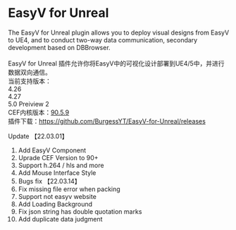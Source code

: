 # EasyV for Unreal
> 
The EasyV for Unreal plugin allows you to deploy visual designs from EasyV to UE4, and to conduct two-way data communication, secondary development based on DBBrowser.  <br><br>
EasyV for Unreal 插件允许你将EasyV中的可视化设计部署到UE4/5中，并进行数据双向通信。<br>
当前支持版本：<br>
  4.26<br>
  4.27<br>
  5.0 Preiview 2<br>
CEF内核版本：[90.5.9](https://github.com/chromiumembedded/cef/tree/3987)<br>
插件下载：https://github.com/BurgessYT/EasyV-for-Unreal/releases


Update
【22.03.01】
1. Add EasyV Component
2. Uprade CEF Version to 90+
3. Support h.264 / hls and more
4. Add Mouse Interface Style
5. Bugs fix
【22.03.14】
1. Fix missing file error when packing
2. Support not easyv website
3. Add Loading Background
4. Fix json string has double quotation marks
5. Add duplicate data judgment

